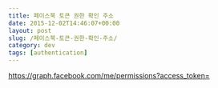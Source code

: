 ```yaml
---
title: 페이스북 토큰 권한 확인 주소
date: 2015-12-02T14:46:07+00:00
layout: post
slug: /페이스북-토큰-권한-확인-주소/
category: dev
tags: [authentication]
---
```


https://graph.facebook.com/me/permissions?access_token=
